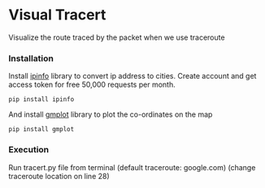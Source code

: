 # Visual Tracert

Visualize the route traced by the packet when we use traceroute

### Installation

Install [ipinfo](https://ipinfo.io) library to convert ip address to cities. Create account and get access token for free 50,000 requests per month.


```
pip install ipinfo
```

And install [gmplot](https://pypi.org/project/gmplot/) library to plot the co-ordinates on the map

```
pip install gmplot
```

### Execution

Run tracert.py file from terminal (default traceroute: google.com)
(change traceroute location on line 28)
